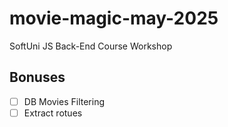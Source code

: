# movie-magic-may-2025
SoftUni JS Back-End Course Workshop

## Bonuses
 - [ ] DB Movies Filtering
 - [ ] Extract rotues
